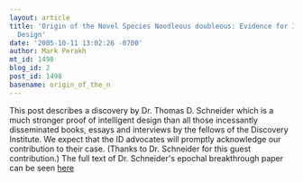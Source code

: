 ```yaml
---
layout: article
title: 'Origin of the Novel Species Noodleous doubleous: Evidence for Intelligent
  Design'
date: '2005-10-11 13:02:26 -0700'
author: Mark Perakh
mt_id: 1498
blog_id: 2
post_id: 1498
basename: origin_of_the_n
---
```

This post describes a discovery by Dr. Thomas D. Schneider which is a much stronger proof of intelligent design than all those incessantly disseminated books, essays and interviews by the fellows of the Discovery Institute. We expect that the ID advocates will promptly acknowledge our contribution to their case. (Thanks to Dr. Schneider for this guest contribution.)
The full text of Dr. Schneider's epochal breakthrough paper can be seen [here](http://www.fred.net/tds/noodles/noodle.html)

